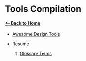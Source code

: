 # Tools Compilation

#### [<--Back to Home](../Readme.md)


* [Awesome Design Tools](https://github.com/LisaDziuba/Awesome-Design-Tools/blob/master/README.md)

* Resume 
    
    1. [Glossary Terms](https://telegra.ph/Ai-Resume-GLossary-03-07)  